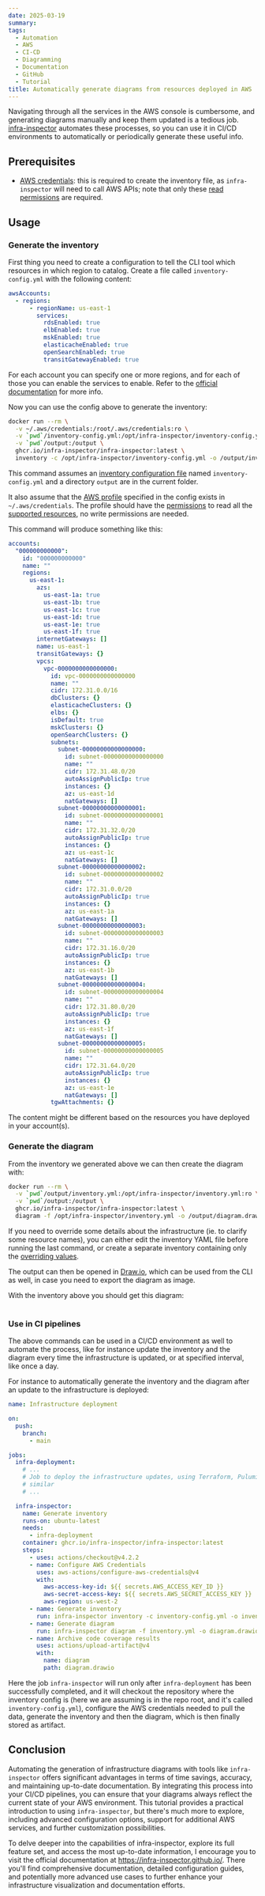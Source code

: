 ```yaml
---
date: 2025-03-19
summary:
tags:
  - Automation
  - AWS
  - CI-CD
  - Diagramming
  - Documentation
  - GitHub
  - Tutorial
title: Automatically generate diagrams from resources deployed in AWS
---
```


Navigating through all the services in the AWS console is cumbersome, and
generating diagrams manually and keep them updated is a tedious job.
[infra-inspector](https://infra-inspector.github.io/) automates these processes,
so you can use it in CI/CD environments to automatically or periodically
generate these useful info.

<!--more-->

## Prerequisites

* [AWS credentials](https://docs.aws.amazon.com/cli/latest/userguide/cli-configure-files.html):
  this is required to create the inventory file, as `infra-inspector` will need
  to call AWS APIs; note that only these
  [read permissions](https://infra-inspector.github.io/reference/configuration/aws-permissions/)
  are required.

## Usage

### Generate the inventory

First thing you need to create a configuration to tell the CLI tool which
resources in which region to catalog. Create a file called
`inventory-config.yml` with the following content:

```yaml
awsAccounts:
  - regions:
      - regionName: us-east-1
        services:
          rdsEnabled: true
          elbEnabled: true
          mskEnabled: true
          elasticacheEnabled: true
          openSearchEnabled: true
          transitGatewayEnabled: true
```

For each account you can specify one or more regions, and for each of those you
can enable the services to enable. Refer to the
[official documentation](https://infra-inspector.github.io/reference/configuration/inventory/)
for more info.

Now you can use the config above to generate the inventory:

```bash
docker run --rm \
  -v ~/.aws/credentials:/root/.aws/credentials:ro \
  -v `pwd`/inventory-config.yml:/opt/infra-inspector/inventory-config.yml:ro \
  -v `pwd`/output:/output \
  ghcr.io/infra-inspector/infra-inspector:latest \
  inventory -c /opt/infra-inspector/inventory-config.yml -o /output/inventory.yml
```

This command assumes an
[inventory configuration file](../reference/configuration/inventory.md) named
`inventory-config.yml` and a directory `output` are in the current folder.

It also assume that the
[AWS profile](https://docs.aws.amazon.com/cli/latest/userguide/cli-configure-files.html)
specified in the config exists in `~/.aws/credentials`. The profile should have
the [permissions](../reference/configuration/aws-permissions.md) to read all the
[supported resources](../reference/supported_resources.md), no write permissions
are needed.

This command will produce something like this:

```yaml
accounts:
  "000000000000":
    id: "000000000000"
    name: ""
    regions:
      us-east-1:
        azs:
          us-east-1a: true
          us-east-1b: true
          us-east-1c: true
          us-east-1d: true
          us-east-1e: true
          us-east-1f: true
        internetGateways: []
        name: us-east-1
        transitGateways: {}
        vpcs:
          vpc-0000000000000000:
            id: vpc-0000000000000000
            name: ""
            cidr: 172.31.0.0/16
            dbClusters: {}
            elasticacheClusters: {}
            elbs: {}
            isDefault: true
            mskClusters: {}
            openSearchClusters: {}
            subnets:
              subnet-00000000000000000:
                id: subnet-00000000000000000
                name: ""
                cidr: 172.31.48.0/20
                autoAssignPublicIp: true
                instances: {}
                az: us-east-1d
                natGateways: []
              subnet-00000000000000001:
                id: subnet-00000000000000001
                name: ""
                cidr: 172.31.32.0/20
                autoAssignPublicIp: true
                instances: {}
                az: us-east-1c
                natGateways: []
              subnet-00000000000000002:
                id: subnet-00000000000000002
                name: ""
                cidr: 172.31.0.0/20
                autoAssignPublicIp: true
                instances: {}
                az: us-east-1a
                natGateways: []
              subnet-00000000000000003:
                id: subnet-00000000000000003
                name: ""
                cidr: 172.31.16.0/20
                autoAssignPublicIp: true
                instances: {}
                az: us-east-1b
                natGateways: []
              subnet-00000000000000004:
                id: subnet-00000000000000004
                name: ""
                cidr: 172.31.80.0/20
                autoAssignPublicIp: true
                instances: {}
                az: us-east-1f
                natGateways: []
              subnet-00000000000000005:
                id: subnet-00000000000000005
                name: ""
                cidr: 172.31.64.0/20
                autoAssignPublicIp: true
                instances: {}
                az: us-east-1e
                natGateways: []
            tgwAttachments: {}
```

The content might be different based on the resources you have deployed in your
account(s).

### Generate the diagram

From the inventory we generated above we can then create the diagram with:

```bash
docker run --rm \
  -v `pwd`/output/inventory.yml:/opt/infra-inspector/inventory.yml:ro \
  -v `pwd`/output:/output \
  ghcr.io/infra-inspector/infra-inspector:latest \
  diagram -f /opt/infra-inspector/inventory.yml -o /output/diagram.drawio
```

If you need to override some details about the infrastructure (ie. to clarify
some resource names), you can either edit the inventory YAML file before running
the last command, or create a separate inventory containing only the
[overriding values](https://infra-inspector.github.io/guides/properties_override/).

The output can then be opened in [Draw.io](https://www.drawio.com/), which can
be used from the CLI as well, in case you need to export the diagram as image.

With the inventory above you should get this diagram:

<!-- draw.io diagram -->
<div class="mxgraph" style="max-width:100%;border:1px solid transparent;" data-mxgraph="{&quot;highlight&quot;:&quot;#0000ff&quot;,&quot;nav&quot;:true,&quot;resize&quot;:true,&quot;toolbar&quot;:&quot;zoom layers tags lightbox&quot;,&quot;edit&quot;:&quot;_blank&quot;,&quot;xml&quot;:&quot;&lt;mxfile&gt;&lt;diagram id=\&quot;aws\&quot; name=\&quot;AWS\&quot;&gt;&lt;mxGraphModel dx=\&quot;1216\&quot; dy=\&quot;1024\&quot; grid=\&quot;1\&quot; gridSize=\&quot;10\&quot; guides=\&quot;1\&quot; tooltips=\&quot;1\&quot; connect=\&quot;1\&quot; arrows=\&quot;1\&quot; fold=\&quot;1\&quot; page=\&quot;1\&quot; pageScale=\&quot;1\&quot; pageWidth=\&quot;1169\&quot; pageHeight=\&quot;827\&quot; background=\&quot;#2A2A2A\&quot; math=\&quot;0\&quot; shadow=\&quot;0\&quot;&gt;&lt;root&gt;&lt;mxCell id=\&quot;root\&quot;/&gt;&lt;mxCell id=\&quot;regions-wrapper\&quot; value=\&quot;Regions\&quot; parent=\&quot;root\&quot;&gt;&lt;mxGeometry x=\&quot;40\&quot; y=\&quot;20\&quot; as=\&quot;geometry\&quot;/&gt;&lt;/mxCell&gt;&lt;mxCell id=\&quot;us-east-1\&quot; value=\&quot;us-east-1\&quot; style=\&quot;points=[[0,0],[0.25,0],[0.5,0],[0.75,0],[1,0],[1,0.25],[1,0.5],[1,0.75],[1,1],[0.75,1],[0.5,1],[0.25,1],[0,1],[0,0.75],[0,0.5],[0,0.25]];outlineConnect=0;gradientColor=none;html=1;fontSize=12;fontStyle=0;container=1;pointerEvents=0;collapsible=0;recursiveResize=0;shape=mxgraph.aws4.group;grIcon=mxgraph.aws4.group_region;strokeColor=#147EBA;fillColor=none;verticalAlign=top;align=left;spacingLeft=30;fontColor=#147EBA;dashed=1;\&quot; parent=\&quot;regions-wrapper\&quot; vertex=\&quot;1\&quot;&gt;&lt;mxGeometry width=\&quot;1980\&quot; height=\&quot;300\&quot; as=\&quot;geometry\&quot;/&gt;&lt;/mxCell&gt;&lt;mxCell id=\&quot;us-east-1a\&quot; value=\&quot;us-east-1a\&quot; style=\&quot;sketch=0;outlineConnect=0;gradientColor=none;html=1;fontSize=12;fontStyle=0;shape=mxgraph.aws4.group;grIcon=mxgraph.aws4.group_availability_zone;strokeColor=#E8E8E8;fillColor=none;verticalAlign=top;align=left;spacingLeft=30;fontColor=#E8E8E8;dashed=1;\&quot; parent=\&quot;us-east-1\&quot; vertex=\&quot;1\&quot;&gt;&lt;mxGeometry x=\&quot;40\&quot; y=\&quot;40\&quot; width=\&quot;300\&quot; height=\&quot;240\&quot; as=\&quot;geometry\&quot;/&gt;&lt;/mxCell&gt;&lt;mxCell id=\&quot;us-east-1b\&quot; value=\&quot;us-east-1b\&quot; style=\&quot;sketch=0;outlineConnect=0;gradientColor=none;html=1;fontSize=12;fontStyle=0;shape=mxgraph.aws4.group;grIcon=mxgraph.aws4.group_availability_zone;strokeColor=#E8E8E8;fillColor=none;verticalAlign=top;align=left;spacingLeft=30;fontColor=#E8E8E8;dashed=1;\&quot; parent=\&quot;us-east-1\&quot; vertex=\&quot;1\&quot;&gt;&lt;mxGeometry x=\&quot;360\&quot; y=\&quot;40\&quot; width=\&quot;300\&quot; height=\&quot;240\&quot; as=\&quot;geometry\&quot;/&gt;&lt;/mxCell&gt;&lt;mxCell id=\&quot;us-east-1c\&quot; value=\&quot;us-east-1c\&quot; style=\&quot;sketch=0;outlineConnect=0;gradientColor=none;html=1;fontSize=12;fontStyle=0;shape=mxgraph.aws4.group;grIcon=mxgraph.aws4.group_availability_zone;strokeColor=#E8E8E8;fillColor=none;verticalAlign=top;align=left;spacingLeft=30;fontColor=#E8E8E8;dashed=1;\&quot; parent=\&quot;us-east-1\&quot; vertex=\&quot;1\&quot;&gt;&lt;mxGeometry x=\&quot;680\&quot; y=\&quot;40\&quot; width=\&quot;300\&quot; height=\&quot;240\&quot; as=\&quot;geometry\&quot;/&gt;&lt;/mxCell&gt;&lt;mxCell id=\&quot;us-east-1d\&quot; value=\&quot;us-east-1d\&quot; style=\&quot;sketch=0;outlineConnect=0;gradientColor=none;html=1;fontSize=12;fontStyle=0;shape=mxgraph.aws4.group;grIcon=mxgraph.aws4.group_availability_zone;strokeColor=#E8E8E8;fillColor=none;verticalAlign=top;align=left;spacingLeft=30;fontColor=#E8E8E8;dashed=1;\&quot; parent=\&quot;us-east-1\&quot; vertex=\&quot;1\&quot;&gt;&lt;mxGeometry x=\&quot;1000\&quot; y=\&quot;40\&quot; width=\&quot;300\&quot; height=\&quot;240\&quot; as=\&quot;geometry\&quot;/&gt;&lt;/mxCell&gt;&lt;mxCell id=\&quot;us-east-1e\&quot; value=\&quot;us-east-1e\&quot; style=\&quot;sketch=0;outlineConnect=0;gradientColor=none;html=1;fontSize=12;fontStyle=0;shape=mxgraph.aws4.group;grIcon=mxgraph.aws4.group_availability_zone;strokeColor=#E8E8E8;fillColor=none;verticalAlign=top;align=left;spacingLeft=30;fontColor=#E8E8E8;dashed=1;\&quot; parent=\&quot;us-east-1\&quot; vertex=\&quot;1\&quot;&gt;&lt;mxGeometry x=\&quot;1320\&quot; y=\&quot;40\&quot; width=\&quot;300\&quot; height=\&quot;240\&quot; as=\&quot;geometry\&quot;/&gt;&lt;/mxCell&gt;&lt;mxCell id=\&quot;us-east-1f\&quot; value=\&quot;us-east-1f\&quot; style=\&quot;sketch=0;outlineConnect=0;gradientColor=none;html=1;fontSize=12;fontStyle=0;shape=mxgraph.aws4.group;grIcon=mxgraph.aws4.group_availability_zone;strokeColor=#E8E8E8;fillColor=none;verticalAlign=top;align=left;spacingLeft=30;fontColor=#E8E8E8;dashed=1;\&quot; parent=\&quot;us-east-1\&quot; vertex=\&quot;1\&quot;&gt;&lt;mxGeometry x=\&quot;1640\&quot; y=\&quot;40\&quot; width=\&quot;300\&quot; height=\&quot;240\&quot; as=\&quot;geometry\&quot;/&gt;&lt;/mxCell&gt;&lt;mxCell id=\&quot;accounts-wrapper\&quot; value=\&quot;Accounts\&quot; parent=\&quot;root\&quot;&gt;&lt;mxGeometry x=\&quot;20\&quot; y=\&quot;100\&quot; width=\&quot;2040\&quot; height=\&quot;200\&quot; as=\&quot;geometry\&quot;/&gt;&lt;/mxCell&gt;&lt;mxCell id=\&quot;000000000000\&quot; value=\&quot;000000000000\&quot; style=\&quot;sketch=0;outlineConnect=0;gradientColor=none;html=1;fontSize=12;fontStyle=0;shape=mxgraph.aws4.group;grIcon=mxgraph.aws4.group_aws_cloud;strokeColor=#AAB7B8;fillColor=none;verticalAlign=top;align=left;spacingLeft=30;fontColor=#AAB7B8;dashed=0;\&quot; parent=\&quot;accounts-wrapper\&quot; vertex=\&quot;1\&quot;&gt;&lt;mxGeometry width=\&quot;2020\&quot; height=\&quot;180\&quot; as=\&quot;geometry\&quot;/&gt;&lt;/mxCell&gt;&lt;mxCell id=\&quot;vpc-0000000000000000\&quot; value=\&quot;vpc-0000000000000000 - 172.31.0.0/16\&quot; style=\&quot;points=[[0,0],[0.25,0],[0.5,0],[0.75,0],[1,0],[1,0.25],[1,0.5],[1,0.75],[1,1],[0.75,1],[0.5,1],[0.25,1],[0,1],[0,0.75],[0,0.5],[0,0.25]];outlineConnect=0;gradientColor=none;html=1;fontSize=12;fontStyle=0;container=1;pointerEvents=0;collapsible=0;recursiveResize=0;shape=mxgraph.aws4.group;grIcon=mxgraph.aws4.group_vpc;strokeColor=#248814;fillColor=none;verticalAlign=top;align=left;spacingLeft=30;fontColor=#AAB7B8;dashed=0;\&quot; parent=\&quot;000000000000\&quot; vertex=\&quot;1\&quot;&gt;&lt;mxGeometry x=\&quot;40\&quot; y=\&quot;40\&quot; width=\&quot;1940\&quot; height=\&quot;120\&quot; as=\&quot;geometry\&quot;/&gt;&lt;/mxCell&gt;&lt;mxCell id=\&quot;subnet-00000000000000002\&quot; value=\&quot;subnet-00000000000000002&amp;lt;br&amp;gt;172.31.0.0/20\&quot; style=\&quot;points=[[0,0],[0.25,0],[0.5,0],[0.75,0],[1,0],[1,0.25],[1,0.5],[1,0.75],[1,1],[0.75,1],[0.5,1],[0.25,1],[0,1],[0,0.75],[0,0.5],[0,0.25]];outlineConnect=0;gradientColor=none;html=1;fontSize=12;fontStyle=0;container=1;pointerEvents=0;collapsible=0;recursiveResize=0;shape=mxgraph.aws4.group;grIcon=mxgraph.aws4.group_security_group;grStroke=0;verticalAlign=top;align=left;spacingLeft=30;dashed=0;strokeColor=#248814;fillColor=#E9F3E6;fontColor=#248814;\&quot; parent=\&quot;vpc-0000000000000000\&quot; vertex=\&quot;1\&quot;&gt;&lt;mxGeometry x=\&quot;40\&quot; y=\&quot;40\&quot; width=\&quot;260\&quot; height=\&quot;60\&quot; as=\&quot;geometry\&quot;/&gt;&lt;/mxCell&gt;&lt;mxCell id=\&quot;subnet-00000000000000003\&quot; value=\&quot;subnet-00000000000000003&amp;lt;br&amp;gt;172.31.16.0/20\&quot; style=\&quot;points=[[0,0],[0.25,0],[0.5,0],[0.75,0],[1,0],[1,0.25],[1,0.5],[1,0.75],[1,1],[0.75,1],[0.5,1],[0.25,1],[0,1],[0,0.75],[0,0.5],[0,0.25]];outlineConnect=0;gradientColor=none;html=1;fontSize=12;fontStyle=0;container=1;pointerEvents=0;collapsible=0;recursiveResize=0;shape=mxgraph.aws4.group;grIcon=mxgraph.aws4.group_security_group;grStroke=0;verticalAlign=top;align=left;spacingLeft=30;dashed=0;strokeColor=#248814;fillColor=#E9F3E6;fontColor=#248814;\&quot; parent=\&quot;vpc-0000000000000000\&quot; vertex=\&quot;1\&quot;&gt;&lt;mxGeometry x=\&quot;360\&quot; y=\&quot;40\&quot; width=\&quot;260\&quot; height=\&quot;60\&quot; as=\&quot;geometry\&quot;/&gt;&lt;/mxCell&gt;&lt;mxCell id=\&quot;subnet-00000000000000001\&quot; value=\&quot;subnet-00000000000000001&amp;lt;br&amp;gt;172.31.32.0/20\&quot; style=\&quot;points=[[0,0],[0.25,0],[0.5,0],[0.75,0],[1,0],[1,0.25],[1,0.5],[1,0.75],[1,1],[0.75,1],[0.5,1],[0.25,1],[0,1],[0,0.75],[0,0.5],[0,0.25]];outlineConnect=0;gradientColor=none;html=1;fontSize=12;fontStyle=0;container=1;pointerEvents=0;collapsible=0;recursiveResize=0;shape=mxgraph.aws4.group;grIcon=mxgraph.aws4.group_security_group;grStroke=0;verticalAlign=top;align=left;spacingLeft=30;dashed=0;strokeColor=#248814;fillColor=#E9F3E6;fontColor=#248814;\&quot; parent=\&quot;vpc-0000000000000000\&quot; vertex=\&quot;1\&quot;&gt;&lt;mxGeometry x=\&quot;680\&quot; y=\&quot;40\&quot; width=\&quot;260\&quot; height=\&quot;60\&quot; as=\&quot;geometry\&quot;/&gt;&lt;/mxCell&gt;&lt;mxCell id=\&quot;subnet-00000000000000000\&quot; value=\&quot;subnet-00000000000000000&amp;lt;br&amp;gt;172.31.48.0/20\&quot; style=\&quot;points=[[0,0],[0.25,0],[0.5,0],[0.75,0],[1,0],[1,0.25],[1,0.5],[1,0.75],[1,1],[0.75,1],[0.5,1],[0.25,1],[0,1],[0,0.75],[0,0.5],[0,0.25]];outlineConnect=0;gradientColor=none;html=1;fontSize=12;fontStyle=0;container=1;pointerEvents=0;collapsible=0;recursiveResize=0;shape=mxgraph.aws4.group;grIcon=mxgraph.aws4.group_security_group;grStroke=0;verticalAlign=top;align=left;spacingLeft=30;dashed=0;strokeColor=#248814;fillColor=#E9F3E6;fontColor=#248814;\&quot; parent=\&quot;vpc-0000000000000000\&quot; vertex=\&quot;1\&quot;&gt;&lt;mxGeometry x=\&quot;1000\&quot; y=\&quot;40\&quot; width=\&quot;260\&quot; height=\&quot;60\&quot; as=\&quot;geometry\&quot;/&gt;&lt;/mxCell&gt;&lt;mxCell id=\&quot;subnet-00000000000000005\&quot; value=\&quot;subnet-00000000000000005&amp;lt;br&amp;gt;172.31.64.0/20\&quot; style=\&quot;points=[[0,0],[0.25,0],[0.5,0],[0.75,0],[1,0],[1,0.25],[1,0.5],[1,0.75],[1,1],[0.75,1],[0.5,1],[0.25,1],[0,1],[0,0.75],[0,0.5],[0,0.25]];outlineConnect=0;gradientColor=none;html=1;fontSize=12;fontStyle=0;container=1;pointerEvents=0;collapsible=0;recursiveResize=0;shape=mxgraph.aws4.group;grIcon=mxgraph.aws4.group_security_group;grStroke=0;verticalAlign=top;align=left;spacingLeft=30;dashed=0;strokeColor=#248814;fillColor=#E9F3E6;fontColor=#248814;\&quot; parent=\&quot;vpc-0000000000000000\&quot; vertex=\&quot;1\&quot;&gt;&lt;mxGeometry x=\&quot;1320\&quot; y=\&quot;40\&quot; width=\&quot;260\&quot; height=\&quot;60\&quot; as=\&quot;geometry\&quot;/&gt;&lt;/mxCell&gt;&lt;mxCell id=\&quot;subnet-00000000000000004\&quot; value=\&quot;subnet-00000000000000004&amp;lt;br&amp;gt;172.31.80.0/20\&quot; style=\&quot;points=[[0,0],[0.25,0],[0.5,0],[0.75,0],[1,0],[1,0.25],[1,0.5],[1,0.75],[1,1],[0.75,1],[0.5,1],[0.25,1],[0,1],[0,0.75],[0,0.5],[0,0.25]];outlineConnect=0;gradientColor=none;html=1;fontSize=12;fontStyle=0;container=1;pointerEvents=0;collapsible=0;recursiveResize=0;shape=mxgraph.aws4.group;grIcon=mxgraph.aws4.group_security_group;grStroke=0;verticalAlign=top;align=left;spacingLeft=30;dashed=0;strokeColor=#248814;fillColor=#E9F3E6;fontColor=#248814;\&quot; parent=\&quot;vpc-0000000000000000\&quot; vertex=\&quot;1\&quot;&gt;&lt;mxGeometry x=\&quot;1640\&quot; y=\&quot;40\&quot; width=\&quot;260\&quot; height=\&quot;60\&quot; as=\&quot;geometry\&quot;/&gt;&lt;/mxCell&gt;&lt;mxCell id=\&quot;000000000000-gw-wrapper\&quot; value=\&quot;\&quot; parent=\&quot;000000000000\&quot;&gt;&lt;mxGeometry x=\&quot;1830\&quot; width=\&quot;220\&quot; height=\&quot;30\&quot; as=\&quot;geometry\&quot;/&gt;&lt;/mxCell&gt;&lt;/root&gt;&lt;/mxGraphModel&gt;&lt;/diagram&gt;&lt;/mxfile&gt;&quot;}"></div>
<script type="text/javascript" src="https://viewer.diagrams.net/js/viewer-static.min.js"></script>

### Use in CI pipelines

The above commands can be used in a CI/CD environment as well to automate the
process, like for instance update the inventory and the diagram every time the
infrastructure is updated, or at specified interval, like once a day.

For instance to automatically generate the inventory and the diagram after an
update to the infrastructure is deployed:

```yaml
name: Infrastructure deployment

on:
  push:
    branch:
      - main

jobs:
  infra-deployment:
    # ...
    # Job to deploy the infrastructure updates, using Terraform, Pulumi or
    # similar
    # ...

  infra-inspector:
    name: Generate inventory
    runs-on: ubuntu-latest
    needs:
      - infra-deployment
    container: ghcr.io/infra-inspector/infra-inspector:latest
    steps:
      - uses: actions/checkout@v4.2.2
      - name: Configure AWS Credentials
        uses: aws-actions/configure-aws-credentials@v4
        with:
          aws-access-key-id: ${{ secrets.AWS_ACCESS_KEY_ID }}
          aws-secret-access-key: ${{ secrets.AWS_SECRET_ACCESS_KEY }}
          aws-region: us-west-2
      - name: Generate inventory
        run: infra-inspector inventory -c inventory-config.yml -o inventory.yml
      - name: Generate diagram
        run: infra-inspector diagram -f inventory.yml -o diagram.drawio
      - name: Archive code coverage results
        uses: actions/upload-artifact@v4
        with:
          name: diagram
          path: diagram.drawio
```

Here the job `infra-inspector` will run only after `infra-deployment` has been
successfully completed, and it will checkout the repository where the inventory
config is (here we are assuming is in the repo root, and it's called
`inventory-config.yml`), configure the AWS credentials needed to pull the data,
generate the inventory and then the diagram, which is then finally stored
as artifact.

## Conclusion

Automating the generation of infrastructure diagrams with tools like
`infra-inspector` offers significant advantages in terms of time savings,
accuracy, and maintaining up-to-date documentation. By integrating this process
into your CI/CD pipelines, you can ensure that your diagrams always reflect the
current state of your AWS environment. This tutorial provides a practical
introduction to using `infra-inspector`, but there's much more to explore,
including advanced configuration options, support for additional AWS services,
and further customization possibilities.

To delve deeper into the capabilities of infra-inspector, explore its full
feature set, and access the most up-to-date information, I encourage you to
visit the official documentation at https://infra-inspector.github.io/. There
you'll find comprehensive documentation, detailed configuration guides, and
potentially more advanced use cases to further enhance your infrastructure
visualization and documentation efforts.
